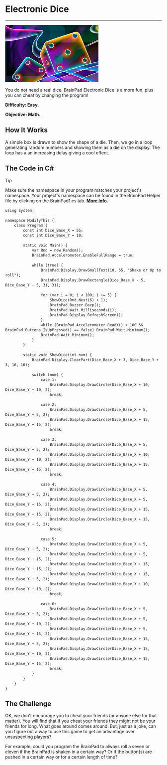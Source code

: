 # Electronic Dice
---
![Electronic Dice](images/dice.jpg)

You do not need a real dice. BrainPad Electronic Dice is a more fun, plus you can cheat by changing the program!

**Difficulty: Easy.**

**Objective: Math.**

## How It Works
A simple box is drawn to show the shape of a die. Then, we go in a loop generating random numbers and showing them as a die on the display. The loop has a an increasing delay giving a cool effect.

## The Code in C#
> [!Tip]
> Make sure the namespace in your program matches your project's namespace.  Your project's namespace can be found in the BrainPad Helper file by clicking on the BrainPad1.cs tab.  [**More Info**](../go-beyond/csharp/intro.md#a-few-words-about-namespaces).

```
using System;

namespace ModifyThis {
    class Program {
        const int Dice_Base_X = 55;
        const int Dice_Base_Y = 10;

        static void Main() {
            var Rnd = new Random();
            BrainPad.Accelerometer.EnableFullRange = true;

            while (true) {
                BrainPad.Display.DrawSmallText(10, 55, "Shake or Up to roll");
                BrainPad.Display.DrawRectangle(Dice_Base_X - 5, Dice_Base_Y - 5, 31, 31);

                for (var i = 0; i < 100; i += 5) {
                    ShowDice(Rnd.Next(6) + 1);
                    BrainPad.Buzzer.Beep();
                    BrainPad.Wait.Milliseconds(i);
                    BrainPad.Display.RefreshScreen();
                }
                while (BrainPad.Accelerometer.ReadX() < 100 && BrainPad.Buttons.IsUpPressed() == false) BrainPad.Wait.Minimum();
                BrainPad.Wait.Minimum();
            }
        }

        static void ShowDice(int num) {
            BrainPad.Display.ClearPart(Dice_Base_X + 3, Dice_Base_Y + 3, 16, 16);

            switch (num) {
                case 1:
                    BrainPad.Display.DrawCircle(Dice_Base_X + 10, Dice_Base_Y + 10, 2);
                    break;

                case 2:
                    BrainPad.Display.DrawCircle(Dice_Base_X + 5, Dice_Base_Y + 5, 2);
                    BrainPad.Display.DrawCircle(Dice_Base_X + 15, Dice_Base_Y + 15, 2);
                    break;

                case 3:
                    BrainPad.Display.DrawCircle(Dice_Base_X + 5, Dice_Base_Y + 5, 2);
                    BrainPad.Display.DrawCircle(Dice_Base_X + 10, Dice_Base_Y + 10, 2);
                    BrainPad.Display.DrawCircle(Dice_Base_X + 15, Dice_Base_Y + 15, 2);
                    break;

                case 4:
                    BrainPad.Display.DrawCircle(Dice_Base_X + 5, Dice_Base_Y + 5, 2);
                    BrainPad.Display.DrawCircle(Dice_Base_X + 5, Dice_Base_Y + 15, 2);
                    BrainPad.Display.DrawCircle(Dice_Base_X + 15, Dice_Base_Y + 15, 2);
                    BrainPad.Display.DrawCircle(Dice_Base_X + 15, Dice_Base_Y + 5, 2);
                    break;

                case 5:
                    BrainPad.Display.DrawCircle(Dice_Base_X + 5, Dice_Base_Y + 5, 2);
                    BrainPad.Display.DrawCircle(Dice_Base_X + 5, Dice_Base_Y + 15, 2);
                    BrainPad.Display.DrawCircle(Dice_Base_X + 15, Dice_Base_Y + 15, 2);
                    BrainPad.Display.DrawCircle(Dice_Base_X + 15, Dice_Base_Y + 5, 2);
                    BrainPad.Display.DrawCircle(Dice_Base_X + 10, Dice_Base_Y + 10, 2);
                    break;

                case 6:
                    BrainPad.Display.DrawCircle(Dice_Base_X + 5, Dice_Base_Y + 5, 2);
                    BrainPad.Display.DrawCircle(Dice_Base_X + 5, Dice_Base_Y + 10, 2);
                    BrainPad.Display.DrawCircle(Dice_Base_X + 5, Dice_Base_Y + 15, 2);
                    BrainPad.Display.DrawCircle(Dice_Base_X + 15, Dice_Base_Y + 5, 2);
                    BrainPad.Display.DrawCircle(Dice_Base_X + 15, Dice_Base_Y + 10, 2);
                    BrainPad.Display.DrawCircle(Dice_Base_X + 15, Dice_Base_Y + 15, 2);
                    break;
            }
        }
    }
}
```

## The Challenge

OK, we don't encourage you to cheat your friends (or anyone else for that matter). You will find that if you cheat your friends they might not be your friends for long. What goes around comes around. But, just as a joke, can you figure out a way to use this game to get an advantage over unsuspecting players?

For example, could you program the BrainPad to always roll a seven or eleven if the BrainPad is shaken in a certain way? Or if the button(s) are pushed in a certain way or for a certain length of time?